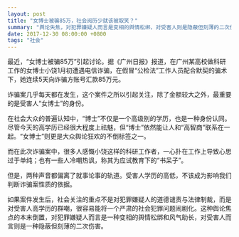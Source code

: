 ```yaml
---
layout: post
title: "女博士被骗85万，社会阅历少就该被取笑？"
summary: "舆论失焦，对犯罪嫌疑人而言是变相的舆情松绑，对受害人则是隐蔽但刻薄的二次伤害。"
date: 2017-12-30 08:00:00 +0800
tags: "社会"
---
```


最近，“女博士被骗85万”引起讨论。据《广州日报》报道，在广州某高校做科研工作的女博士小饶1月初遭遇电信诈骗，在假冒“公检法”工作人员配合默契的骗术下，她连续5天向诈骗方账号汇款85万元。

诈骗案几乎每天都在发生，这个案件之所以引起关注，除了金额较大之外，最重要的是受害人“女博士”的身份。

在社会大众的普遍认知中，“博士”不仅是一个高级别的学历，也是一种身份认同。尽管今天的高学历已经很大程度上祛魅，但“博士”依然能让人和“高智商”联系在一起。“女博士”则更是大众舆论狂欢的不倒标签之一。

而在此次诈骗案中，很多人感慨小饶这样的科研工作者，一心扑在工作上导致心思过于单纯；也有一些人冷嘲热讽，称其为应试教育下的“书呆子”。

但是，两种声音都偏离了就事论事的轨道。受害人学历的高低，不该成为影响我们判断诈骗案性质的依据。

如果案件发生后，社会关注的重点不是对犯罪嫌疑人的道德谴责与法律制裁，而是对受害人高学历的群嘲，很容易能将一个严肃的社会犯罪问题闹剧化。这种舆论焦点的本末倒置，对犯罪嫌疑人而言是一种变相的舆情松绑和风气助长，对受害人而言则是一种隐蔽但刻薄的二次伤害。
